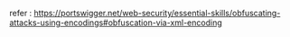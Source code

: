 refer : https://portswigger.net/web-security/essential-skills/obfuscating-attacks-using-encodings#obfuscation-via-xml-encoding

